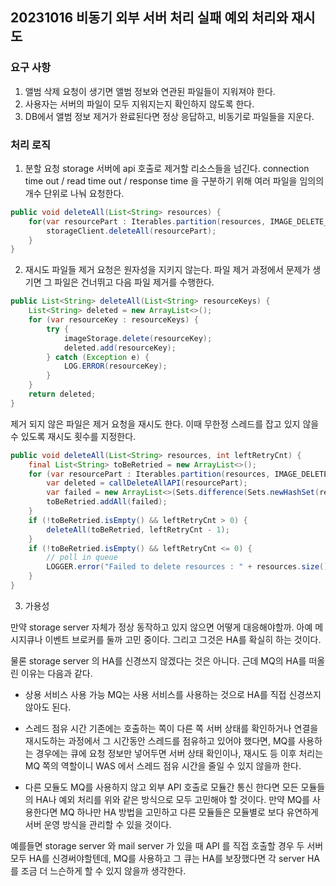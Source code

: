 ## 20231016 비동기 외부 서버 처리 실패 예외 처리와 재시도

### 요구 사항
1. 앨범 삭제 요청이 생기면 앨범 정보와 연관된 파일들이 지워져야 한다.
2. 사용자는 서버의 파일이 모두 지워지는지 확인하지 않도록 한다.
3. DB에서 앨범 정보 제거가 완료된다면 정상 응답하고, 비동기로 파일들을 지운다.

### 처리 로직

1. 분할 요청
storage 서버에 api 호출로 제거할 리소스들을 넘긴다.
connection time out / read time out / response time 을 구분하기 위해 여러 파일을 임의의 개수 단위로 나눠 요청한다.

``` java
public void deleteAll(List<String> resources) {
    for(var resourcePart : Iterables.partition(resources, IMAGE_DELETE_API_CALL_UNIT)) {
        storageClient.deleteAll(resourcePart);
    }
}
```

2. 재시도
파일들 제거 요청은 원자성을 지키지 않는다. 파일 제거 과정에서 문제가 생기면 그 파일은 건너뛰고 다음 파일 제거를 수행한다.
``` java
public List<String> deleteAll(List<String> resourceKeys) {
    List<String> deleted = new ArrayList<>();
    for (var resourceKey : resourceKeys) {
        try {
            imageStorage.delete(resourceKey);
            deleted.add(resourceKey);
        } catch (Exception e) {
            LOG.ERROR(resourceKey);
        }
    }
    return deleted;
}
```

제거 되지 않은 파일은 제거 요청을 재시도 한다. 이때 무한정 스레드를 잡고 있지 않을 수 있도록 재시도 횟수를 지정한다.
``` java
public void deleteAll(List<String> resources, int leftRetryCnt) {
    final List<String> toBeRetried = new ArrayList<>();
    for (var resourcePart : Iterables.partition(resources, IMAGE_DELETE_ALL_API_CALL_SEG_UNIT)) {
        var deleted = callDeleteAllAPI(resourcePart);
        var failed = new ArrayList<>(Sets.difference(Sets.newHashSet(resourcePart), Sets.newHashSet(deleted)));
        toBeRetried.addAll(failed);
    }
    if (!toBeRetried.isEmpty() && leftRetryCnt > 0) {
        deleteAll(toBeRetried, leftRetryCnt - 1);
    }
    if (!toBeRetried.isEmpty() && leftRetryCnt <= 0) {
        // poll in queue
        LOGGER.error("Failed to delete resources : " + resources.size());
    }
}
```

3. 가용성

만약 storage server 자체가 정상 동작하고 있지 않으면 어떻게 대응해야할까.
아예 메시지큐나 이벤트 브로커를 둘까 고민 중이다. 그리고 그것은 HA를 확실히 하는 것이다.

물론 storage server 의 HA를 신경쓰지 않겠다는 것은 아니다. 근데 MQ의 HA를 떠올린 이유는 다음과 같다.

- 상용 서비스 사용 가능
MQ는 사용 서비스를 사용하는 것으로 HA를 직접 신경쓰지 않아도 된다.

- 스레드 점유 시간
기존에는 호출하는 쪽이 다른 쪽 서버 상태를 확인하거나 연결을 재시도하는 과정에서 그 시간동안 스레드를 점유하고 있어야 했다면,
MQ를 사용하는 경우에는 큐에 요청 정보만 넣어두면 서버 상태 확인이나, 재시도 등 이후 처리는 MQ 쪽의 역할이니 WAS 에서 스레드 점유 시간을 줄일 수 있지 않을까 한다.

- 다른 모듈도
MQ를 사용하지 않고 외부 API 호출로 모듈간 통신 한다면 모든 모듈들의 HA나 예외 처리를 위와 같은 방식으로 모두 고민해야 할 것이다.
만약 MQ를 사용한다면 MQ 하나만 HA 방법을 고민하고 다른 모듈들은 모듈별로 보다 유연하게 서버 운영 방식을 관리할 수 있을 것이다.

예를들면 storage server 와 mail server 가 있을 때 API 를 직접 호출할 경우 두 서버 모두 HA를 신경써야할텐데,
MQ를 사용하고 그 큐는 HA를 보장했다면 각 server HA를 조금 더 느슨하게 할 수 있지 않을까 생각한다.
